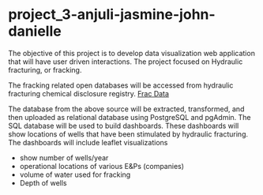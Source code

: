 # project_3-anjuli-jasmine-john-danielle

The objective of this project is to develop data visualization web application that will have user driven interactions. The project focused on Hydraulic fracturing, or fracking.

The fracking related open databases will be accessed from hydraulic fracturing chemical disclosure registry. 
[Frac Data](https://www.fracfocus.org/index.php?p=data-download)

The database from the above source will be extracted, transformed, and then uploaded as relational database using PostgreSQL and pgAdmin. The SQL database will be used to build dashboards. These dashboards will show locations of wells that have been  stimulated by hydraulic fracturing.  The dashboards will include leaflet visualizations
* show number of wells/year
* operational locations of various E&Ps (companies)
* volume of water used for fracking
* Depth of wells

